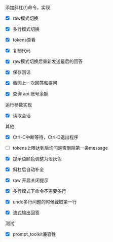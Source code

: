 添加斜杠(/)命令，实现

- [x] raw模式切换

- [x] 多行模式切换

- [x] tokens查看

- [x] 复制代码

- [x] raw模式切换后重新发送最后的回答

- [x] 保存回话

- [x] 撤回上一次回答和提问

- [x] 查询 api 账号余额

运行参数实现

- [x] 读取会话

其他

- [x] Ctrl-C中断等待，Ctrl-D退出程序

- [ ] tokens上限达到后询问是否删除第一条message

  

- [x] 提示语颜色调整为淡灰色

- [x] 斜杠后自动补全

- [x] raw 开启关闭提示

- [x] 多行模式下命令不需要多行

- [x] undo多行问题的时候截取第一行

- [x] 流式输出回答

测试

- [x] prompt_toolkit兼容性